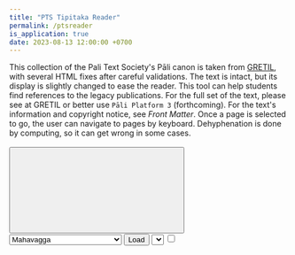 ```yaml
---
title: "PTS Tipitaka Reader"
permalink: /ptsreader
is_application: true
date: 2023-08-13 12:00:00 +0700
---
```


This collection of the Pali Text Society's Pāli canon is taken from [GRETIL](http://gretil.sub.uni-goettingen.de/gretil.html), with several HTML fixes after careful validations. The text is intact, but its display is slightly changed to ease the reader. This tool can help students find references to the legacy publications. For the full set of the text, please see at GRETIL or better use `Pāli Platform 3` (forthcoming). For the text's information and copyright notice, see *Front Matter*. Once a page is selected to go, the user can navigate to pages by keyboard. Dehyphenation is done by computing, so it can get wrong in some cases.

<div id="toolbar" style="padding-bottom:10px;padding-top:3px;z-index:10;">
<span class="toolbarbg">
<button onClick="bcUtil.toggleToolBar(ptsReader);"><svg class="icon"><use xlink:href="/assets/fontawesome/custom.svg#window-maximize"></use></svg></button>
<select id="texts">
<optgroup label="Vinaya">
<option value="vin1maou.gz">Mahavagga</option>
<option value="vin2cuou.gz">Cullavagga</option>
<option value="vin3s1ou.gz">Suttavibhanga 1</option>
<option value="vin4s2ou.gz">Suttavibhanga 2</option>
<option value="vin5paou.gz">Parivara</option>
</optgroup>
<optgroup label="DN">
<option value="dighn1ou.gz">Digha-Nikaya 1</option>
<option value="dighn2ou.gz">Digha-Nikaya 2</option>
<option value="dighn3ou.gz">Digha-Nikaya 3</option>
</optgroup>
<optgroup label="MN">
<option value="majjn1ou.gz">Majjhima-Nikaya 1: 1-76</option>
<option value="majjn2ou.gz">Majjhima-Nikaya 2: 77-106</option>
<option value="majjn3ou.gz">Majjhima-Nikaya 3: 107-152</option>
</optgroup>
<optgroup label="SN">
<option value="samyu1ou.gz">Samyutta-Nikaya 1</option>
<option value="samyu2ou.gz">Samyutta-Nikaya 2</option>
<option value="samyu3ou.gz">Samyutta-Nikaya 3</option>
<option value="samyu4ou.gz">Samyutta-Nikaya 4</option>
<option value="samyu5ou.gz">Samyutta-Nikaya 5</option>
</optgroup>
<optgroup label="AN">
<option value="angut1ou.gz">Anguttara-Nikaya 1</option>
<option value="angut2ou.gz">Anguttara-Nikaya 2</option>
<option value="angut3ou.gz">Anguttara-Nikaya 3</option>
<option value="angut4ou.gz">Anguttara-Nikaya 4</option>
<option value="angut5ou.gz">Anguttara-Nikaya 5</option>
</optgroup>
<optgroup label="KN">
<option value="khudp_ou.gz">Khuddakapatha</option>
<option value="dhampdou.gz">Dhammapada</option>
<option value="udana_ou.gz">Udana</option>
<option value="itivutou.gz">Itivuttaka</option>
<option value="sutnipou.gz">Suttanipata</option>
<option value="vimvatou.gz">Vimanavatthu</option>
<option value="petvatou.gz">Petavatthu</option>
<option value="theragou.gz">Theragatha</option>
<option value="therigou.gz">Therigatha</option>
<option value="apadanou.gz">Apadana</option>
<option value="budvmsou.gz">Buddhavamsa</option>
<option value="carpitou.gz">Cariyapitaka</option>
<option value="jatak1ou.gz">Jataka I</option>
<option value="jatak2ou.gz">Jataka II-III</option>
<option value="jatak3ou.gz">Jataka IV-IX</option>
<option value="jatak4ou.gz">Jataka X-XV</option>
<option value="jatak5ou.gz">Jataka XVI-XXI</option>
<option value="jatak6ou.gz">Jataka XXII</option>
<option value="nidde1ou.gz">Mahaniddesa</option>
<option value="nidde2ou.gz">Culaniddesa</option>
<option value="patis1ou.gz">Patisambhidamagga 1</option>
<option value="patis2ou.gz">Patisambhidamagga 2</option>
</optgroup>
<optgroup label="Abhidhamma">
<option value="dhamsgou.gz">Dhammasangani</option>
<option value="vibhanou.gz">Vibhanga</option>
<option value="dhatukou.gz">Dhatukatha</option>
<option value="pugpanou.gz">Puggalapannati</option>
<option value="kathavou.gz">Kathavatthu</option>
<option value="yamak1ou.gz">Yamaka I</option>
<option value="yamak2ou.gz">Yamaka II</option>
<option value="patti1ou.gz">Tikapatthana I</option>
<option value="patti2ou.gz">Tikapatthana II</option>
<option value="patti3ou.gz">Tikapatthana III</option>
<option value="patdukou.gz">Dukapatthana</option>
</optgroup>
</select>
<button onClick="ptsReader.loadText();">Load</button>
<select id="pageselector" title="Page to go" onChange="ptsReader.gotoPage();"></select>
<label for="dehyphen" title="Dehyphenated"><input type="checkbox" id="dehyphen" onClick="ptsReader.dehyphenate();"><svg class="icon"><use xlink:href="/assets/fontawesome/custom.svg#wrench"></use></svg></label>
</span>
</div>
<div id="textdisplay"></div>
<script src="/assets/js/ptsreader.js"></script>
<script src="/assets/js/pako_inflate.min.js"></script>
<script>ptsReader.util=bcUtil;</script>
